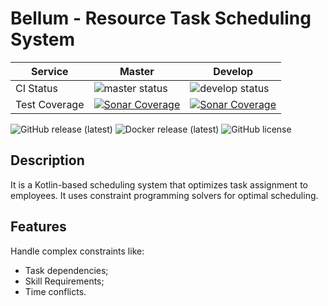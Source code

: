 # Bellum - Resource Task Scheduling System

| Service       | Master                                                                                                                                                            | Develop                                                                                                                                                                                         |
|---------------|-------------------------------------------------------------------------------------------------------------------------------------------------------------------|-------------------------------------------------------------------------------------------------------------------------------------------------------------------------------------------------|
| CI Status     | ![master status](https://github.com/pintowar/bellum/actions/workflows/master.yml/badge.svg?branch=master)                                                         | ![develop status](https://github.com/pintowar/bellum/actions/workflows/develop.yml/badge.svg?branch=develop)                                                                                    |
| Test Coverage | [![Sonar Coverage](https://sonarcloud.io/api/project_badges/measure?project=pintowar_bellum&metric=coverage)](https://sonarcloud.io/dashboard?id=pintowar_bellum) | [![Sonar Coverage](https://sonarcloud.io/api/project_badges/measure?project=pintowar_bellum&metric=coverage&branch=develop)](https://sonarcloud.io/dashboard?id=pintowar_bellum&branch=develop) |

![GitHub release (latest)](https://img.shields.io/github/v/release/pintowar/bellum?logo=github)
![Docker release (latest)](https://img.shields.io/docker/v/pintowar/bellum?sort=semver&logo=docker)
![GitHub license](https://img.shields.io/github/license/pintowar/bellum)

## Description

It is a Kotlin-based scheduling system that optimizes task assignment to employees.
It uses constraint programming solvers for optimal scheduling.

## Features

Handle complex constraints like:

- Task dependencies;
- Skill Requirements;
- Time conflicts.
